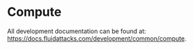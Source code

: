 <!--
SPDX-FileCopyrightText: 2022 Fluid Attacks <development@fluidattacks.com>

SPDX-License-Identifier: MPL-2.0
-->

# Compute

All development documentation
can be found at:
<https://docs.fluidattacks.com/development/common/compute>.
